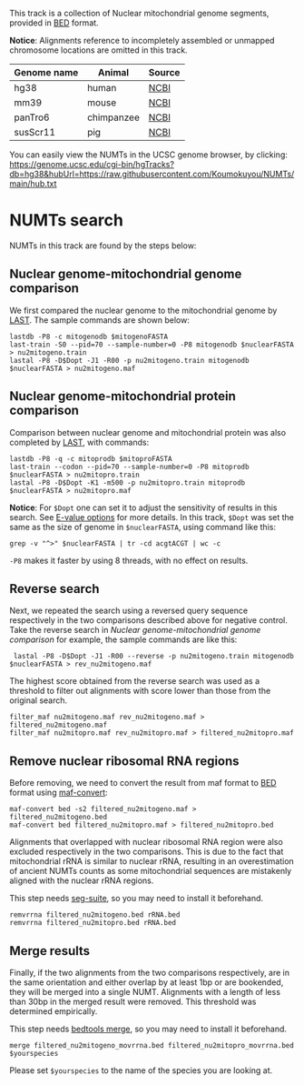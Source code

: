 This track is a collection of Nuclear mitochondrial genome segments, provided in [BED][] format.

**Notice**: Alignments reference to incompletely assembled or unmapped chromosome locations are omitted in this track.

| Genome name  | Animal     | Source   |
|--------------|------------|----------|
| hg38         | human      | [NCBI][] |
| mm39         | mouse      | [NCBI][] |
| panTro6      | chimpanzee | [NCBI][] |
| susScr11     | pig        | [NCBI][] |

You can easily view the NUMTs in the UCSC genome browser, by clicking:
https://genome.ucsc.edu/cgi-bin/hgTracks?db=hg38&hubUrl=https://raw.githubusercontent.com/Koumokuyou/NUMTs/main/hub.txt

# NUMTs search
NUMTs in this track are found by the steps below:

## Nuclear genome-mitochondrial genome comparison
We first compared the nuclear genome to the mitochondrial genome by [LAST][]. The sample commands are shown below:

    lastdb -P8 -c mitogenodb $mitogenoFASTA
    last-train -S0 --pid=70 --sample-number=0 -P8 mitogenodb $nuclearFASTA > nu2mitogeno.train
    lastal -P8 -D$Dopt -J1 -R00 -p nu2mitogeno.train mitogenodb $nuclearFASTA > nu2mitogeno.maf

## Nuclear genome-mitochondrial protein comparison
Comparison between nuclear genome and mitochondrial protein was also completed by [LAST][], with commands:

    lastdb -P8 -q -c mitoprodb $mitoproFASTA
    last-train --codon --pid=70 --sample-number=0 -P8 mitoprodb $nuclearFASTA > nu2mitopro.train
    lastal -P8 -D$Dopt -K1 -m500 -p nu2mitopro.train mitoprodb $nuclearFASTA > nu2mitopro.maf

**Notice**: For `$Dopt` one can set it to adjust the sensitivity of results in this search. See [E-value options][] for more details. In this track, `$Dopt` was set the same as the size of genome in `$nuclearFASTA`, using command like this:

    grep -v "^>" $nuclearFASTA | tr -cd acgtACGT | wc -c
    
`-P8` makes it faster by using 8 threads, with no effect on results.

## Reverse search
Next, we repeated the search using a reversed query sequence respectively in the two comparisons described above for negative control.
Take the reverse search in *Nuclear genome-mitochondrial genome comparison* for example, the sample commands are like this:

     lastal -P8 -D$Dopt -J1 -R00 --reverse -p nu2mitogeno.train mitogenodb $nuclearFASTA > rev_nu2mitogeno.maf

The highest score obtained from the reverse search was used as a threshold to filter out alignments with score lower than those from the original search.

    filter_maf nu2mitogeno.maf rev_nu2mitogeno.maf > filtered_nu2mitogeno.maf
    filter_maf nu2mitopro.maf rev_nu2mitopro.maf > filtered_nu2mitopro.maf

## Remove nuclear ribosomal RNA regions
Before removing, we need to convert the result from maf format to [BED][] format using [maf-convert]:

    maf-convert bed -s2 filtered_nu2mitogeno.maf > filtered_nu2mitogeno.bed
    maf-convert bed filtered_nu2mitopro.maf > filtered_nu2mitopro.bed


Alignments that overlapped with nuclear ribosomal RNA region were also excluded respectively in the two comparisons. This is due to the fact that mitochondrial rRNA is similar to nuclear rRNA, resulting in an overestimation of ancient NUMTs counts as some mitochondrial sequences are mistakenly aligned with the nuclear rRNA regions.

This step needs [seg-suite][], so you may need to install it beforehand.

    remvrrna filtered_nu2mitogeno.bed rRNA.bed
    remvrrna filtered_nu2mitopro.bed rRNA.bed

## Merge results 
Finally, if the two alignments from the two comparisons respectively, are in the same orientation and either overlap by at least 1bp or are bookended, they will be merged into a single NUMT. Alignments with a length of less than 30bp in the merged result were removed. This threshold was determined empirically.

This step needs [bedtools merge][], so you may need to install it beforehand.

    merge filtered_nu2mitogeno_movrrna.bed filtered_nu2mitopro_movrrna.bed $yourspecies 

Please set `$yourspecies` to the name of the species you are looking at.


[LAST]: https://gitlab.com/mcfrith/last/-/tree/main?ref_type=heads
[E-value options]: https://gitlab.com/mcfrith/last/-/blob/main/doc/lastal.rst?ref_type=heads
[BED]: https://genome.ucsc.edu/FAQ/FAQformat.html#format1
[maf-convert]: https://gitlab.com/mcfrith/last/-/blob/main/doc/maf-convert.rst?ref_type=heads
[seg-suite]: https://github.com/mcfrith/seg-suite
[bedtools merge]: https://bedtools.readthedocs.io/en/latest/content/tools/merge.html
[NCBI]: https://www.ncbi.nlm.nih.gov/genome
